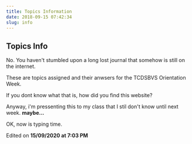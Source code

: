 ```yaml
---
title: Topics Information
date: 2018-09-15 07:42:34
slug: info
---
```


## Topics Info

No. You haven't stumbled upon a long lost journal that somehow is still on the internet.

These are topics assigned and their anwsers for the TCDSBVS Orientation Week.

If you dont know what that is, how did you find this website?

Anyway, i'm pressenting this to my class that I stil don't know until next week.
**maybe...**

OK, now is typing time.

Edited on **15/09/2020 at 7:03 PM**
